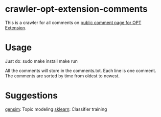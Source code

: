 # crawler-opt-extension-comments
This is a crawler for all comments on [public comment page for OPT Extension](http://www.regulations.gov/#!docketBrowser;rpp=25;so=DESC;sb=postedDate;po=50;dct=PS;D=ICEB-2015-0002;refD=ICEB-2015-0002-0011). 

# Usage
Just do:
    sudo make install
    make run

All the comments will store in the comments.txt. Each line is one comment. The comments are sorted by time from oldest to newest.

# Suggestions
[gensim](https://radimrehurek.com/gensim/index.html): Topic modeling
[sklearn](http://scikit-learn.org/stable/): Classifier training


